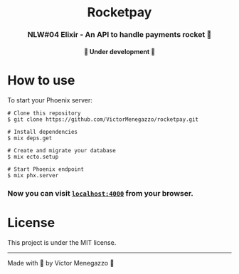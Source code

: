 <h1 align="center">Rocketpay</h1>
<h3 align="center">NLW#04 Elixir - An API to handle payments rocket 🚀</h3>

<h4 align="center"> 
	🚧  Under development  🚧
</h4>

# How to use

To start your Phoenix server:

```
# Clone this repository
$ git clone https://github.com/VictorMenegazzo/rocketpay.git

# Install dependencies
$ mix deps.get

# Create and migrate your database
$ mix ecto.setup

# Start Phoenix endpoint
$ mix phx.server
```

### Now you can visit [`localhost:4000`](http://localhost:4000) from your browser.

# License
This project is under the MIT license.

---
 Made with 💙 by Victor Menegazzo 👋